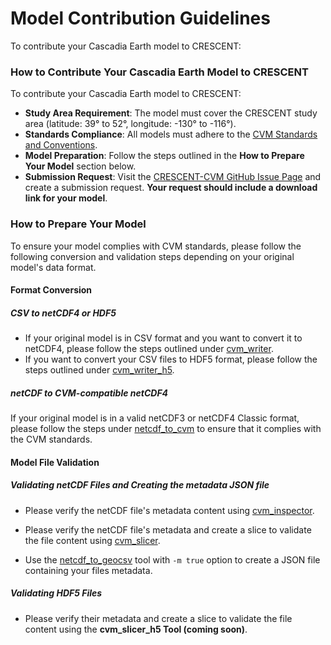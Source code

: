 # Model Contribution Guidelines

To contribute your Cascadia Earth model to CRESCENT:

### How to Contribute Your Cascadia Earth Model to CRESCENT

To contribute your Cascadia Earth model to CRESCENT:

- **Study Area Requirement**: The model must cover the CRESCENT study area (latitude: 39° to 52°, longitude: -130° to -116°).
- **Standards Compliance**: All models must adhere to the [CVM Standards and Conventions](standards_and_conventions.html).
- **Model Preparation**: Follow the steps outlined in the **How to Prepare Your Model** section below.
- **Submission Request**: Visit the [CRESCENT-CVM GitHub Issue Page](https://github.com/cascadiaquakes/CRESCENT-CVM/issues) and create a submission request. ****Your request should include a download link for your model****.

### How to Prepare Your Model

To ensure your model complies with CVM standards, please follow the following conversion and validation steps depending on your original model's data format.

#### Format Conversion

##### CSV to netCDF4 or HDF5

- If your original model is in CSV format and you want to convert it to netCDF4, please follow the steps outlined under <a href="usage/cvm_writer.html" target="_blank">cvm_writer</a>.
- If you want to convert your CSV files to HDF5 format, please follow the steps outlined under <a href="usage/cvm_writer_h5.html" target="_blank">cvm_writer_h5</a>.

##### netCDF to CVM-compatible netCDF4

If your original model is in a valid netCDF3 or netCDF4 Classic format, please follow the steps under <a href="usage/netcdf_to_cvm.html" target="_blank">netcdf_to_cvm</a> to ensure that it complies with the CVM standards.

#### Model File Validation

##### Validating netCDF Files and Creating the metadata JSON file

- Please verify the netCDF file's metadata content using <a href="usage/cvm_inspector.html" target="_blank">cvm_inspector</a>.

- Please verify the netCDF file's metadata and create a slice to validate the file content using <a href="usage/cvm_slicer.html" target="_blank">cvm_slicer</a>.

- Use the <a href="usage/netcdf_to_geocsv.html" target="_blank">netcdf_to_geocsv</a> tool with `-m true` option to create a JSON file containing your files metadata.

##### Validating HDF5 Files

- Please verify their metadata and create a slice to validate the file content using the **cvm_slicer_h5 Tool (coming soon)**.
